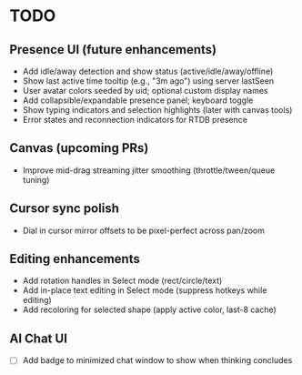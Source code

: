 # TODO

## Presence UI (future enhancements)
- Add idle/away detection and show status (active/idle/away/offline)
- Show last active time tooltip (e.g., "3m ago") using server lastSeen
- User avatar colors seeded by uid; optional custom display names
- Add collapsible/expandable presence panel; keyboard toggle
- Show typing indicators and selection highlights (later with canvas tools)
- Error states and reconnection indicators for RTDB presence

## Canvas (upcoming PRs)
- Improve mid-drag streaming jitter smoothing (throttle/tween/queue tuning)

## Cursor sync polish
- Dial in cursor mirror offsets to be pixel-perfect across pan/zoom

## Editing enhancements
- Add rotation handles in Select mode (rect/circle/text)
- Add in-place text editing in Select mode (suppress hotkeys while editing)
- Add recoloring for selected shape (apply active color, last-8 cache)

## AI Chat UI
- [ ] Add badge to minimized chat window to show when thinking concludes
